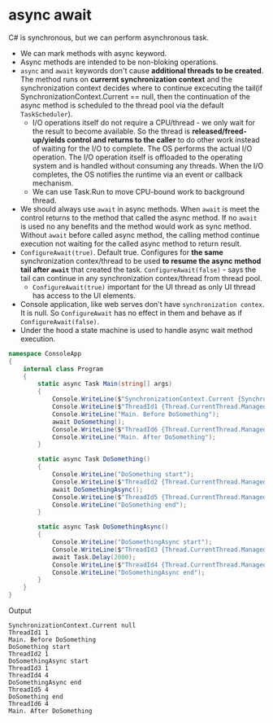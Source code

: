 # async await

C# is synchronous, but we can perform asynchronous task.

- We can mark methods with async keyword.
- Async methods are intended to be non-bloking operations.
- `async` and `await` keywords don't cause **additional threads to be created**. The method runs on **currernt synchronization context** and the synchronization context decides where to continue excecuting the tail(if SynchronizationContext.Current == null, then the continuation of the async method is scheduled to the thread pool via the default `TaskScheduler`).
  - I/O operations itself do not require a CPU/thread - we only wait for the result to become available. So the thread is **released/freed-up/yields control and returns to the caller** to do other work instead of waiting for the I/O to complete. The OS performs the actual I/O operation. The I/O operation itself is offloaded to the operating system and is handled without consuming any threads. When the I/O completes, the OS notifies the runtime via an event or callback mechanism.
  - We can use Task.Run to move CPU-bound work to background thread.
- We should always use `await` in async methods. When `await` is meet the control returns to the method that called the async method. If no `await` is used no any benefits and the method would work as sync method. Without `await` before called async method, the calling method continue execution not waiting for the called async method to return result.  
- `ConfigureAwait(true)`. Default true. Configures for **the same** synchronization contex/thread to be used **to resume the async method tail after `await`** that created the task. `ConfigureAwait(false)` - says the tail can continue in any synchronization contex/thread from thread pool.
  - `ConfigureAwait(true)` important for the UI thread as only UI thread has access to the UI elements.
- Console application, like web serves don't have `synchronization contex`. It is null. So `ConfigureAwait` has no effect in them and behave as if `ConfigureAwait(false)`.
- Under the hood a state machine is used to handle async wait method execution.

```c#
namespace ConsoleApp
{
    internal class Program
    {
        static async Task Main(string[] args)
        {
            Console.WriteLine($"SynchronizationContext.Current {SynchronizationContext.Current?.ToString() ?? "null"}");
            Console.WriteLine($"ThreadId1 {Thread.CurrentThread.ManagedThreadId}");
            Console.WriteLine("Main. Before DoSomething");
            await DoSomething();
            Console.WriteLine($"ThreadId6 {Thread.CurrentThread.ManagedThreadId}");
            Console.WriteLine("Main. After DoSomething");
        }

        static async Task DoSomething()
        {
            Console.WriteLine("DoSomething start");
            Console.WriteLine($"ThreadId2 {Thread.CurrentThread.ManagedThreadId}");
            await DoSomethingAsync();
            Console.WriteLine($"ThreadId5 {Thread.CurrentThread.ManagedThreadId}");
            Console.WriteLine("DoSomething end");
        }

        static async Task DoSomethingAsync()
        {
            Console.WriteLine("DoSomethingAsync start");
            Console.WriteLine($"ThreadId3 {Thread.CurrentThread.ManagedThreadId}");
            await Task.Delay(2000);
            Console.WriteLine($"ThreadId4 {Thread.CurrentThread.ManagedThreadId}");
            Console.WriteLine("DoSomethingAsync end");
        }
    }
}
```
Output
```
SynchronizationContext.Current null
ThreadId1 1
Main. Before DoSomething
DoSomething start
ThreadId2 1
DoSomethingAsync start
ThreadId3 1
ThreadId4 4
DoSomethingAsync end
ThreadId5 4
DoSomething end
ThreadId6 4
Main. After DoSomething
```
